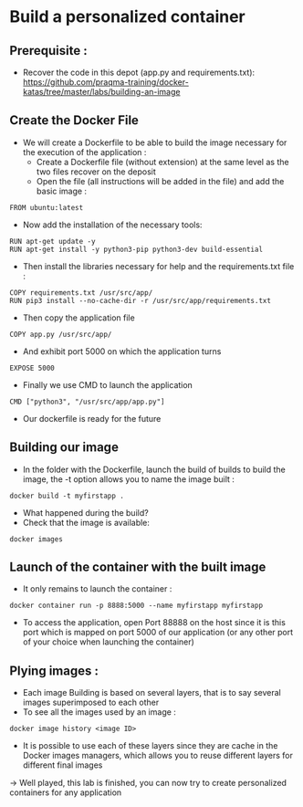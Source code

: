 # Build a personalized container

## Prerequisite :
- Recover the code in this depot (app.py and requirements.txt):
https://github.com/praqma-training/docker-katas/tree/master/labs/building-an-image

## Create the Docker File

- We will create a Dockerfile to be able to build the image necessary for the execution of the application :
    - Create a Dockerfile file (without extension) at the same level as the two files recover on the deposit
    - Open the file (all instructions will be added in the file) and add the basic image :
```
FROM ubuntu:latest
```
- Now add the installation of the necessary tools:
```
RUN apt-get update -y
RUN apt-get install -y python3-pip python3-dev build-essential
```
- Then install the libraries necessary for help and the requirements.txt file :
```
COPY requirements.txt /usr/src/app/
RUN pip3 install --no-cache-dir -r /usr/src/app/requirements.txt
```
- Then copy the application file
```
COPY app.py /usr/src/app/
```
- And exhibit port 5000 on which the application turns
```
EXPOSE 5000
```
- Finally we use CMD to launch the application
```
CMD ["python3", "/usr/src/app/app.py"]
```
- Our dockerfile is ready for the future

## Building our image
- In the folder with the Dockerfile, launch the build of builds to build the image, the -t option allows you to name the image built :
```
docker build -t myfirstapp .
```
- What happened during the build?
- Check that the image is available:
```
docker images
```

## Launch of the container with the built image
- It only remains to launch the container :
```
docker container run -p 8888:5000 --name myfirstapp myfirstapp
```
- To access the application, open Port 88888 on the host since it is this port which is mapped on port 5000 of our application (or any other port of your choice when launching the container)

## Plying images :

- Each image Building is based on several layers, that is to say several images superimposed to each other
- To see all the images used by an image :
```
docker image history <image ID>
```
- It is possible to use each of these layers since they are cache in the Docker images managers, which allows you to reuse different layers for different final images

-> Well played, this lab is finished, you can now try to create personalized containers for any application